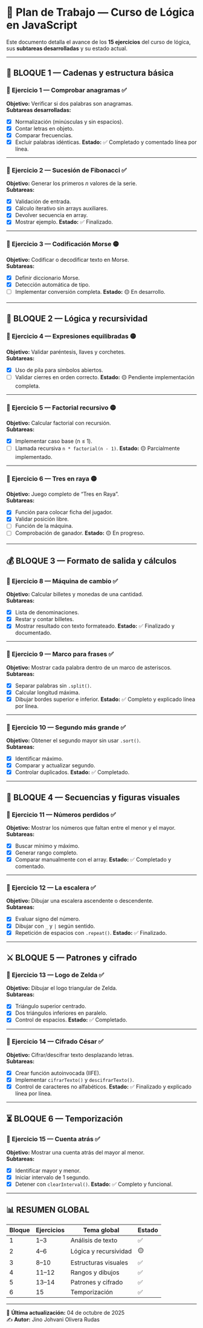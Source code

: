# 📘 Plan de Trabajo — Curso de Lógica en JavaScript

Este documento detalla el avance de los **15 ejercicios** del curso de lógica, sus **subtareas desarrolladas** y su estado actual.

---

## 🧱 BLOQUE 1 — Cadenas y estructura básica

### 🧩 Ejercicio 1 — Comprobar anagramas ✅
**Objetivo:** Verificar si dos palabras son anagramas.  
**Subtareas desarrolladas:**
- [x] Normalización (minúsculas y sin espacios).
- [x] Contar letras en objeto.
- [x] Comparar frecuencias.
- [x] Excluir palabras idénticas.
**Estado:** ✅ Completado y comentado línea por línea.

---

### 🧩 Ejercicio 2 — Sucesión de Fibonacci ✅
**Objetivo:** Generar los primeros *n* valores de la serie.  
**Subtareas:**
- [x] Validación de entrada.
- [x] Cálculo iterativo sin arrays auxiliares.
- [x] Devolver secuencia en array.
- [x] Mostrar ejemplo.
**Estado:** ✅ Finalizado.

---

### 🧩 Ejercicio 3 — Codificación Morse 🟡
**Objetivo:** Codificar o decodificar texto en Morse.  
**Subtareas:**
- [x] Definir diccionario Morse.
- [x] Detección automática de tipo.
- [ ] Implementar conversión completa.
**Estado:** 🟡 En desarrollo.

---

## 🔢 BLOQUE 2 — Lógica y recursividad

### 🧩 Ejercicio 4 — Expresiones equilibradas 🟡
**Objetivo:** Validar paréntesis, llaves y corchetes.  
**Subtareas:**
- [x] Uso de pila para símbolos abiertos.
- [ ] Validar cierres en orden correcto.
**Estado:** 🟡 Pendiente implementación completa.

---

### 🧩 Ejercicio 5 — Factorial recursivo 🟡
**Objetivo:** Calcular factorial con recursión.  
**Subtareas:**
- [x] Implementar caso base (n ≤ 1).
- [ ] Llamada recursiva `n * factorial(n - 1)`.
**Estado:** 🟡 Parcialmente implementado.

---

### 🧩 Ejercicio 6 — Tres en raya 🟡
**Objetivo:** Juego completo de “Tres en Raya”.  
**Subtareas:**
- [x] Función para colocar ficha del jugador.
- [x] Validar posición libre.
- [ ] Función de la máquina.
- [ ] Comprobación de ganador.
**Estado:** 🟡 En progreso.

---

## 💰 BLOQUE 3 — Formato de salida y cálculos

### 🧩 Ejercicio 8 — Máquina de cambio ✅
**Objetivo:** Calcular billetes y monedas de una cantidad.  
**Subtareas:**
- [x] Lista de denominaciones.
- [x] Restar y contar billetes.
- [x] Mostrar resultado con texto formateado.
**Estado:** ✅ Finalizado y documentado.

---

### 🧩 Ejercicio 9 — Marco para frases ✅
**Objetivo:** Mostrar cada palabra dentro de un marco de asteriscos.  
**Subtareas:**
- [x] Separar palabras sin `.split()`.
- [x] Calcular longitud máxima.
- [x] Dibujar bordes superior e inferior.
**Estado:** ✅ Completo y explicado línea por línea.

---

### 🧩 Ejercicio 10 — Segundo más grande ✅
**Objetivo:** Obtener el segundo mayor sin usar `.sort()`.  
**Subtareas:**
- [x] Identificar máximo.
- [x] Comparar y actualizar segundo.
- [x] Controlar duplicados.
**Estado:** ✅ Completado.

---

## 🧮 BLOQUE 4 — Secuencias y figuras visuales

### 🧩 Ejercicio 11 — Números perdidos ✅
**Objetivo:** Mostrar los números que faltan entre el menor y el mayor.  
**Subtareas:**
- [x] Buscar mínimo y máximo.
- [x] Generar rango completo.
- [x] Comparar manualmente con el array.
**Estado:** ✅ Completado y comentado.

---

### 🧩 Ejercicio 12 — La escalera ✅
**Objetivo:** Dibujar una escalera ascendente o descendente.  
**Subtareas:**
- [x] Evaluar signo del número.
- [x] Dibujar con `_` y `|` según sentido.
- [x] Repetición de espacios con `.repeat()`.
**Estado:** ✅ Finalizado.

---

## ⚔️ BLOQUE 5 — Patrones y cifrado

### 🧩 Ejercicio 13 — Logo de Zelda ✅
**Objetivo:** Dibujar el logo triangular de Zelda.  
**Subtareas:**
- [x] Triángulo superior centrado.
- [x] Dos triángulos inferiores en paralelo.
- [x] Control de espacios.
**Estado:** ✅ Completado.

---

### 🧩 Ejercicio 14 — Cifrado César ✅
**Objetivo:** Cifrar/descifrar texto desplazando letras.  
**Subtareas:**
- [x] Crear función autoinvocada (IIFE).
- [x] Implementar `cifrarTexto()` y `descifrarTexto()`.
- [x] Control de caracteres no alfabéticos.
**Estado:** ✅ Finalizado y explicado línea por línea.

---

## ⏳ BLOQUE 6 — Temporización

### 🧩 Ejercicio 15 — Cuenta atrás ✅
**Objetivo:** Mostrar una cuenta atrás del mayor al menor.  
**Subtareas:**
- [x] Identificar mayor y menor.
- [x] Iniciar intervalo de 1 segundo.
- [x] Detener con `clearInterval()`.
**Estado:** ✅ Completo y funcional.

---

## 📊 RESUMEN GLOBAL

| Bloque | Ejercicios | Tema global | Estado |
|---------|-------------|-------------|---------|
| 1 | 1–3 | Análisis de texto | ✅ |
| 2 | 4–6 | Lógica y recursividad | 🟡 |
| 3 | 8–10 | Estructuras visuales | ✅ |
| 4 | 11–12 | Rangos y dibujos | ✅ |
| 5 | 13–14 | Patrones y cifrado | ✅ |
| 6 | 15 | Temporización | ✅ |

---

📅 **Última actualización:** 04 de octubre de 2025  
✍️ **Autor:** Jino Johvani Olivera Rudas

